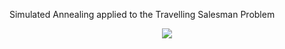 Simulated Annealing applied to the Travelling Salesman Problem

<p align="center">
	<img src="output.gif"/>
</p>
